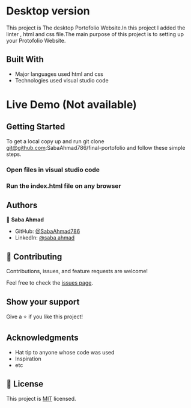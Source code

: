 
# Desktop version
This project is The desktop Portofolio Website.In this project I added the linter , html and css file.The main purpose of this project is to setting up your Protofolio Website.


## Built With

- Major languages used html and css
- Technologies used visual studio code
   
   
   
# Live Demo (Not available)




## Getting Started

To get a local copy up and run git clone git@github.com:SabaAhmad786/final-portofolio and follow these simple steps.

### Open files in visual studio code

### Run the index.html file on any browser



## Authors

👤 **Saba Ahmad**

- GitHub: [@SabaAhmad786](https://github.com/SabaAhmad786)
- LinkedIn: [@saba ahmad](https://www.linkedin.com/in/saba-ahmad-97b938244/)


## 🤝 Contributing

Contributions, issues, and feature requests are welcome!

Feel free to check the [issues page](https://github.com/SabaAhmad786/final-portofolio/issues).

## Show your support

Give a ⭐️ if you like this project!

## Acknowledgments

- Hat tip to anyone whose code was used
- Inspiration
- etc

## 📝 License

This project is [MIT](./MIT.md) licensed.
